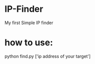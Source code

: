 # IP-Finder
My first Simple IP finder 


# how to use:

python find.py ['ip address of your target']
